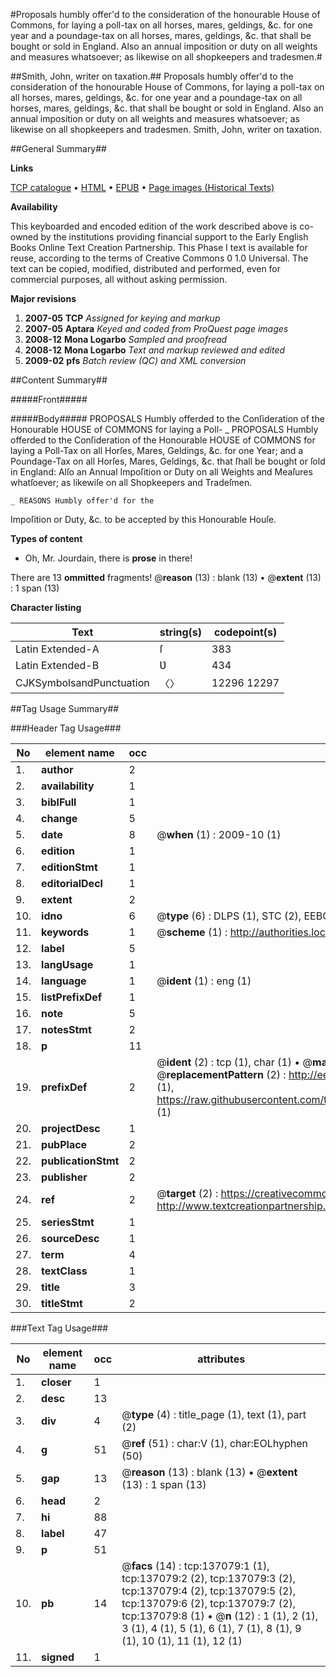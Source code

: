 #Proposals humbly offer'd to the consideration of the honourable House of Commons, for laying a poll-tax on all horses, mares, geldings, &c. for one year and a poundage-tax on all horses, mares, geldings, &c. that shall be bought or sold in England. Also an annual imposition or duty on all weights and measures whatsoever; as likewise on all shopkeepers and tradesmen.#

##Smith, John, writer on taxation.##
Proposals humbly offer'd to the consideration of the honourable House of Commons, for laying a poll-tax on all horses, mares, geldings, &c. for one year and a poundage-tax on all horses, mares, geldings, &c. that shall be bought or sold in England. Also an annual imposition or duty on all weights and measures whatsoever; as likewise on all shopkeepers and tradesmen.
Smith, John, writer on taxation.

##General Summary##

**Links**

[TCP catalogue](http://www.ota.ox.ac.uk/tcp/)  • 
[HTML](http://tei.it.ox.ac.uk/tcp/Texts-HTML/free/A93/A93378.html)  • 
[EPUB](http://tei.it.ox.ac.uk/tcp/Texts-EPUB/free/A93/A93378.epub) • 
[Page images (Historical Texts)](https://data.historicaltexts.jisc.ac.uk/view?pubId=eebo-99896842e&pageId=eebo-99896842e-137079-1)

**Availability**

This keyboarded and encoded edition of the
	       work described above is co-owned by the institutions
	       providing financial support to the Early English Books
	       Online Text Creation Partnership. This Phase I text is
	       available for reuse, according to the terms of Creative
	       Commons 0 1.0 Universal. The text can be copied,
	       modified, distributed and performed, even for
	       commercial purposes, all without asking permission.

**Major revisions**

1. __2007-05__ __TCP__ *Assigned for keying and markup*
1. __2007-05__ __Aptara__ *Keyed and coded from ProQuest page images*
1. __2008-12__ __Mona Logarbo__ *Sampled and proofread*
1. __2008-12__ __Mona Logarbo__ *Text and markup reviewed and edited*
1. __2009-02__ __pfs__ *Batch review (QC) and XML conversion*

##Content Summary##

#####Front#####

#####Body#####
PROPOSALS Humbly offerded to the
Conſideration of the Honourable HOUSE of
COMMONS for laying a Poll-
    _ PROPOSALS Humbly offerded to the
Conſideration of the Honourable HOUSE of
COMMONS for laying a Poll-Tax on all
Horſes, Mares, Geldings, &c. for one Year;
and a Poundage-Tax on all Horſes, Mares,
Geldings, &c. that ſhall be bought or ſold
in England: Alſo an Annual Impoſition
or Duty on all Weights and Meaſures
whatſoever; as likewiſe on all Shopkeepers
and Tradeſmen.

    _ REASONS Humbly offer'd for the
Impoſition or Duty, &c. to be accepted by
this Honourable Houſe.

**Types of content**

  * Oh, Mr. Jourdain, there is **prose** in there!

There are 13 **ommitted** fragments! 
 @__reason__ (13) : blank (13)  •  @__extent__ (13) : 1 span (13)

**Character listing**


|Text|string(s)|codepoint(s)|
|---|---|---|
|Latin Extended-A|ſ|383|
|Latin Extended-B|Ʋ|434|
|CJKSymbolsandPunctuation|〈〉|12296 12297|

##Tag Usage Summary##

###Header Tag Usage###

|No|element name|occ|attributes|
|---|---|---|---|
|1.|__author__|2||
|2.|__availability__|1||
|3.|__biblFull__|1||
|4.|__change__|5||
|5.|__date__|8| @__when__ (1) : 2009-10 (1)|
|6.|__edition__|1||
|7.|__editionStmt__|1||
|8.|__editorialDecl__|1||
|9.|__extent__|2||
|10.|__idno__|6| @__type__ (6) : DLPS (1), STC (2), EEBO-CITATION (1), PROQUEST (1), VID (1)|
|11.|__keywords__|1| @__scheme__ (1) : http://authorities.loc.gov/ (1)|
|12.|__label__|5||
|13.|__langUsage__|1||
|14.|__language__|1| @__ident__ (1) : eng (1)|
|15.|__listPrefixDef__|1||
|16.|__note__|5||
|17.|__notesStmt__|2||
|18.|__p__|11||
|19.|__prefixDef__|2| @__ident__ (2) : tcp (1), char (1)  •  @__matchPattern__ (2) : ([0-9\-]+):([0-9IVX]+) (1), (.+) (1)  •  @__replacementPattern__ (2) : http://eebo.chadwyck.com/downloadtiff?vid=$1&page=$2 (1), https://raw.githubusercontent.com/textcreationpartnership/Texts/master/tcpchars.xml#$1 (1)|
|20.|__projectDesc__|1||
|21.|__pubPlace__|2||
|22.|__publicationStmt__|2||
|23.|__publisher__|2||
|24.|__ref__|2| @__target__ (2) : https://creativecommons.org/publicdomain/zero/1.0/ (1), http://www.textcreationpartnership.org/docs/. (1)|
|25.|__seriesStmt__|1||
|26.|__sourceDesc__|1||
|27.|__term__|4||
|28.|__textClass__|1||
|29.|__title__|3||
|30.|__titleStmt__|2||


###Text Tag Usage###

|No|element name|occ|attributes|
|---|---|---|---|
|1.|__closer__|1||
|2.|__desc__|13||
|3.|__div__|4| @__type__ (4) : title_page (1), text (1), part (2)|
|4.|__g__|51| @__ref__ (51) : char:V (1), char:EOLhyphen (50)|
|5.|__gap__|13| @__reason__ (13) : blank (13)  •  @__extent__ (13) : 1 span (13)|
|6.|__head__|2||
|7.|__hi__|88||
|8.|__label__|47||
|9.|__p__|51||
|10.|__pb__|14| @__facs__ (14) : tcp:137079:1 (1), tcp:137079:2 (2), tcp:137079:3 (2), tcp:137079:4 (2), tcp:137079:5 (2), tcp:137079:6 (2), tcp:137079:7 (2), tcp:137079:8 (1)  •  @__n__ (12) : 1 (1), 2 (1), 3 (1), 4 (1), 5 (1), 6 (1), 7 (1), 8 (1), 9 (1), 10 (1), 11 (1), 12 (1)|
|11.|__signed__|1||
